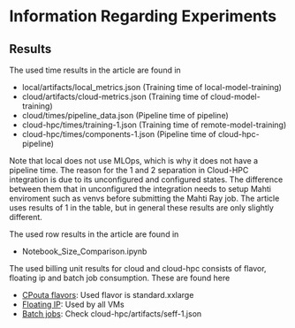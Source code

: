 # Information Regarding Experiments

## Results

The used time results in the article are found in

- local/artifacts/local_metrics.json (Training time of local-model-training)
- cloud/artifacts/cloud-metrics.json (Training time of cloud-model-training)
- cloud/times/pipeline_data.json (Pipeline time of pipeline)
- cloud-hpc/times/training-1.json (Training time of remote-model-training)
- cloud-hpc/times/components-1.json (Pipeline time of cloud-hpc-pipeline)

Note that local does not use MLOps, which is why it does not have a pipeline time. The reason for the 1 and 2 separation in Cloud-HPC integration is due to its unconfigured and configured states. The difference between them that in unconfigured the integration needs to setup Mahti enviroment such as venvs before submitting the Mahti Ray job. The article uses results of 1 in the table, but in general these results are only slightly different.

The used row results in the article are found in 

- Notebook_Size_Comparison.ipynb

The used billing unit results for cloud and cloud-hpc consists of flavor, floating ip and batch job consumption. These are found here

- [CPouta flavors](https://docs.csc.fi/cloud/pouta/vm-flavors-and-billing/): Used flavor is standard.xxlarge
- [Floating IP](https://docs.csc.fi/cloud/pouta/launch-vm-from-web-gui/): Used by all VMs
- [Batch jobs](https://docs.csc.fi/computing/performance/): Check cloud-hpc/artifacts/seff-1.json
